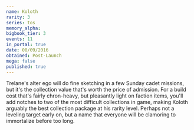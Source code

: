 ```yaml
---
name: Koloth
rarity: 3
series: tos
memory_alpha:
bigbook_tier: 3
events: 11
in_portal: true
date: 08/09/2016
obtained: Post-Launch
mega: false
published: true
---
```


Trelane's alter ego will do fine sketching in a few Sunday cadet missions, but it's the collection value that's worth the price of admission. For a build cost that's fairly chron-heavy, but pleasantly light on faction items, you'll add notches to two of the most difficult collections in game, making Koloth arguably the best collection package at his rarity level. Perhaps not a leveling target early on, but a name that everyone will be clamoring to immortalize before too long.
